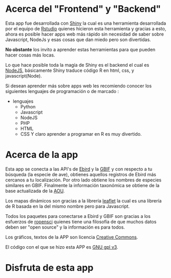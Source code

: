 # Acerca del "Frontend" y "Backend"
Esta app fue desarrollada con  [Shiny](https://shiny.rstudio.com/)
la cual es una herramienta desarrollada por el  equipo de [Rstudio](https://www.rstudio.com/)
quienes hicieron esta herramienta y gracias a esto,  ahora es posible hacer apps web
más rápido sin necesidad de saber sobre Javascript, NodeJs y esas cosas que dan miedo pero son divertidas.

**No obstante** los invito a aprender estas herramientas para que
pueden hacer cosas más locas.

Lo que hace posible toda la magía de Shiny es el backend el cual  es [NodeJS](https://nodejs.org/en/),
básicamente Shiny traduce código R en html, css, y javascript(Node).

Si desean aprender más sobre apps web les recomiendo conocer los siguientes lenguajes de programación o de marcado :
  * lenguajes
    - Python
    - Javascript
    - NodeJS
    - PHP
    - HTML  
    - CSS
Y claro aprender a programar en R es muy divertido.


# Acerca de la app
Esta app se conecta a las API's de [Ebird](http://ebird.org/content/ebird/) y
la [GBIF](https://www.gbif.org/) y con respecto a tu búsqueda (la especie de ave),
obtienes aquellos registros de Ebird más cercanos a tu localización.
Por otro lado obtiene los nombres de especies similares en GBIF.
Finalmente la información taxonómica se obtiene de la base actualizada
de la [AOU](http://checklist.aou.org/).

Los mapas dinámicos son gracias a la librería [leaflet](http://leafletjs.com/)
la cual es una librería de R basada en la del mismo nombre pero para Javascript.

Todos los paquetes para conectarse a Ebird y GBIF son gracias a los
esfuerzos de [ropensci](https://ropensci.org/) quienes tiene una filosofía
de que muchos datos deben ser "open source" y la información es para todos.

Los gráficos, textos de la APP son licencia [Creative Commons](https://creativecommons.org/).

El código con el que se hizo esta APP es [GNU gpl v3](https://www.gnu.org/licenses/gpl-3.0.html).

# Disfruta de esta app
